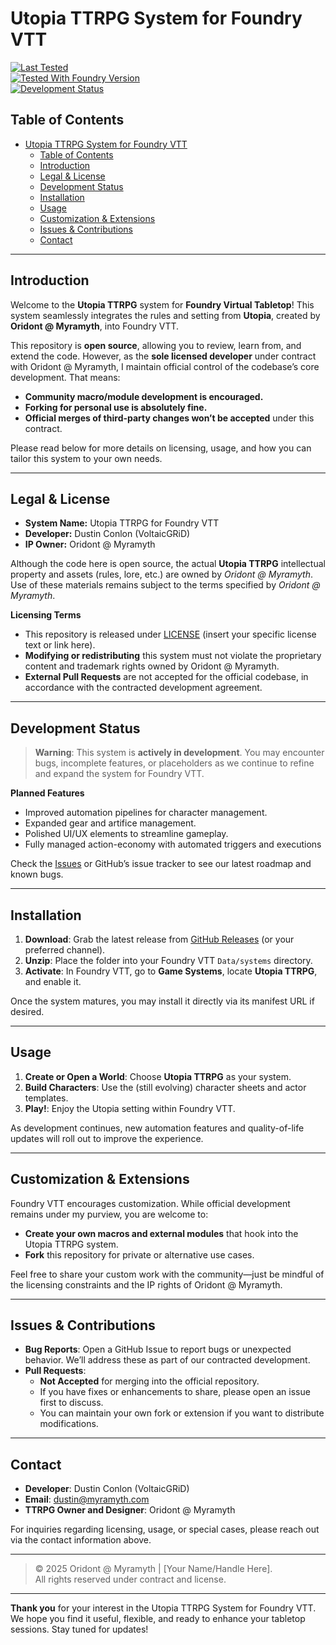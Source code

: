 # Utopia TTRPG System for Foundry VTT

[![Last Tested](https://img.shields.io/badge/Last_Tested-Jan_2025-brightgreen.svg)](#)  
[![Tested With Foundry Version](https://img.shields.io/badge/Foundry_Version-v12.331-blue.svg)](https://foundryvtt.com)  
[![Development Status](https://img.shields.io/badge/Status-In_Development-orange.svg)](#)


## Table of Contents

- [Utopia TTRPG System for Foundry VTT](#utopia-ttrpg-system-for-foundry-vtt)
  - [Table of Contents](#table-of-contents)
  - [Introduction](#introduction)
  - [Legal \& License](#legal--license)
  - [Development Status](#development-status)
  - [Installation](#installation)
  - [Usage](#usage)
  - [Customization \& Extensions](#customization--extensions)
  - [Issues \& Contributions](#issues--contributions)
  - [Contact](#contact)

---

## Introduction

Welcome to the **Utopia TTRPG** system for **Foundry Virtual Tabletop**! This system seamlessly integrates the rules and setting from **Utopia**, created by **Oridont @ Myramyth**, into Foundry VTT.

This repository is **open source**, allowing you to review, learn from, and extend the code. However, as the **sole licensed developer** under contract with Oridont @ Myramyth, I maintain official control of the codebase’s core development. That means:

- **Community macro/module development is encouraged.**  
- **Forking for personal use is absolutely fine.**  
- **Official merges of third-party changes won’t be accepted** under this contract.

Please read below for more details on licensing, usage, and how you can tailor this system to your own needs.

---

## Legal & License

- **System Name:** Utopia TTRPG for Foundry VTT  
- **Developer:** Dustin Conlon (VoltaicGRiD)
- **IP Owner:** Oridont @ Myramyth

Although the code here is open source, the actual **Utopia TTRPG** intellectual property and assets (rules, lore, etc.) are owned by *Oridont @ Myramyth*. Use of these materials remains subject to the terms specified by *Oridont @ Myramyth*.

**Licensing Terms**  
- This repository is released under [LICENSE](LICENSE) (insert your specific license text or link here).  
- **Modifying or redistributing** this system must not violate the proprietary content and trademark rights owned by Oridont @ Myramyth.  
- **External Pull Requests** are not accepted for the official codebase, in accordance with the contracted development agreement.

---

## Development Status

> **Warning**: This system is **actively in development**. You may encounter bugs, incomplete features, or placeholders as we continue to refine and expand the system for Foundry VTT.

**Planned Features**  
- Improved automation pipelines for character management.  
- Expanded gear and artifice management.  
- Polished UI/UX elements to streamline gameplay.
- Fully managed action-economy with automated triggers and executions

Check the [Issues](#issues--contributions) or GitHub’s issue tracker to see our latest roadmap and known bugs.

---

## Installation

1. **Download**: Grab the latest release from [GitHub Releases](#) (or your preferred channel).  
2. **Unzip**: Place the folder into your Foundry VTT `Data/systems` directory.  
3. **Activate**: In Foundry VTT, go to **Game Systems**, locate **Utopia TTRPG**, and enable it.

Once the system matures, you may install it directly via its manifest URL if desired.

---

## Usage

1. **Create or Open a World**: Choose **Utopia TTRPG** as your system.  
2. **Build Characters**: Use the (still evolving) character sheets and actor templates.  
3. **Play!**: Enjoy the Utopia setting within Foundry VTT.

As development continues, new automation features and quality-of-life updates will roll out to improve the experience.

---

## Customization & Extensions

Foundry VTT encourages customization. While official development remains under my purview, you are welcome to:

- **Create your own macros and external modules** that hook into the Utopia TTRPG system.  
- **Fork** this repository for private or alternative use cases.

Feel free to share your custom work with the community—just be mindful of the licensing constraints and the IP rights of Oridont @ Myramyth.

---

## Issues & Contributions

- **Bug Reports**: Open a GitHub Issue to report bugs or unexpected behavior. We’ll address these as part of our contracted development.  
- **Pull Requests**:  
  - **Not Accepted** for merging into the official repository.  
  - If you have fixes or enhancements to share, please open an issue first to discuss.  
  - You can maintain your own fork or extension if you want to distribute modifications.

---

## Contact

- **Developer**: Dustin Conlon (VoltaicGRiD)
- **Email**: dustin@myramyth.com
- **TTRPG Owner and Designer**: Oridont @ Myramyth

For inquiries regarding licensing, usage, or special cases, please reach out via the contact information above.

---

> © 2025 Oridont @ Myramyth | [Your Name/Handle Here].  
> All rights reserved under contract and license.

---

**Thank you** for your interest in the Utopia TTRPG System for Foundry VTT. We hope you find it useful, flexible, and ready to enhance your tabletop sessions. Stay tuned for updates!
